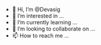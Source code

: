 - 👋 Hi, I’m @Devasig
- 👀 I’m interested in ...
- 🌱 I’m currently learning ...
- 💞️ I’m looking to collaborate on ...
- 📫 How to reach me ...

<!---
Devasig/Devasig is a ✨ special ✨ repository because its `README.md` (this file) appears on your GitHub profile.
You can click the Preview link to take a look at your changes.

